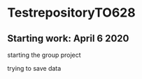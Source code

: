 # TestrepositoryTO628

## Starting work: April 6 2020

starting the group project

trying to save data